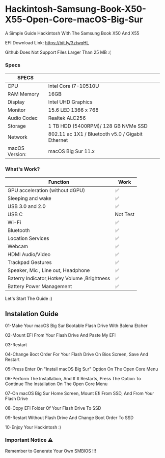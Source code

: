 # Hackintosh-Samsung-Book-X50-X55-Open-Core-macOS-Big-Sur
A Simple Guide Hackintosh With The Samsung Book X50 And X55

EFI Download Link: https://bit.ly/3ztwqHL

Github Does Not Support Files Larger Than 25 MB :(




### Specs

|SPECS| |
|---|---|
|CPU|Intel Core i7-10510U|
|RAM Memory|16GB|
|Display|Intel UHD Graphics|
|Monitor|15.6 LED 1366 x 768|
|Audio Codec|Realtek ALC256|
|Storage|1 TB HDD (5400RPM)/ 128 GB NVMe SSD|
|Network|802.11 ac 1X1 / Bluetooth v5.0 / Gigabit Ethernet|
|macOS Version: |macOS Big Sur 11.x|

### What's Work?

| Function| Work|
|---------------|-----------------------------------------------|
|GPU acceleration (without dGPU)|✅|
|Sleeping and wake|✅|
|USB 3.0 and 2.0|✅|
|USB C |Not Test|
|Wi-Fi |✅|
|Bluetooth|✅|
|Location Services|✅|
|Webcam|✅|
|HDMI Audio/Video |✅|
|Trackpad Gestures|✅|
|Speaker, Mic , Line out, Headphone|✅|
|Baterry Indicator,Hotkey Volume ,Brightness|✅|
|Battery Power Management |✅|

Let's Start The Guide :)

## Instalation Guide

01-Make Your macOS Big Sur Bootable Flash Drive With Balena Etcher

02-Mount EFI From Your Flash Drive And Paste My EFI

03-Restart

04-Change Boot Order For Your Flash Drive On Bios Screen, Save And Restart

05-Press Enter On "Install macOS Big Sur" Option On The Open Core Menu

06-Perform The Installation, And If It Restarts, Press The Option To Continue The Installation On The Open Core Menu

07-On macOS Big Sur Home Screen, Mount Efi From SSD, And From Your Flash Drive

08-Copy EFI Folder Of Your Flash Drive To SSD

09-Restart Without Flash Drive And Change Boot Order To SSD

10-Enjoy Your Hackintosh :)

### Important Notice ⚠️

Remember to Generate Your Own SMBIOS !!!
